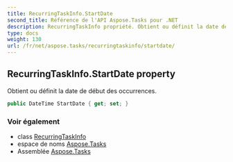 ```yaml
---
title: RecurringTaskInfo.StartDate
second_title: Référence de l'API Aspose.Tasks pour .NET
description: RecurringTaskInfo propriété. Obtient ou définit la date de début des occurrences.
type: docs
weight: 130
url: /fr/net/aspose.tasks/recurringtaskinfo/startdate/
---
```

## RecurringTaskInfo.StartDate property

Obtient ou définit la date de début des occurrences.

```csharp
public DateTime StartDate { get; set; }
```

### Voir également

* class [RecurringTaskInfo](../)
* espace de noms [Aspose.Tasks](../../recurringtaskinfo/)
* Assemblée [Aspose.Tasks](../../../)


